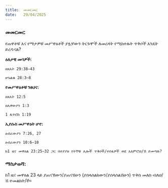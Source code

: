 ```yaml
---
title:  መመርመር
date:   29/04/2025
---
```


### መመርመር

የጠዋቶቹ እና የማታዎቹ መሥዋዕቶች ያሏቸውን ትርጉሞች ለመረዳት የሚከተሉት ጥቅሶች እንዴት ይረዱናል?

**ዕለታዊ መባዎች:**

`ዘጸአት 29:38–43`

`ዘኁልቁ 28:3–8`

**የመሥዋዕቶቹ ንፅህና:**

`ዘጸአት 12:5`

`ዘሌዋውያን 1:3`

`1 ጴጥሮስ 1:19`

**ኢየሱስ መሥዋዕት ሆኖ:**

`ዕብራውያን 7:26, 27`

`ዕብራውያን 10:6–10`

`ከ1 ዜና መዋዕል 23:25–32 ጋር በተያያዘ የትኞቹ ሌሎች ጥቅሶች/ተስፋዎች ወደ አእምሮህ/ሽ ይመጣሉ?`

### ማስታወሻ:

ከ1 ዜና መዋዕል 23 ላይ ያጠናኸውን/ያጠናሽሁን (ያሰላሰልከውን/ያሰላሰልሽሁን) ጥቅስ መለስ ብለህ/ሽ ተመልከት/ች።
